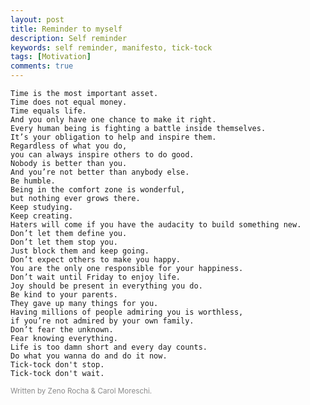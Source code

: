 ```yaml
---
layout: post
title: Reminder to myself
description: Self reminder
keywords: self reminder, manifesto, tick-tock
tags: [Motivation]
comments: true
---
```


<div class="clock-container">
<div class="clock">
  <div class="block" data-num="0"></div>
  <div class="block" data-num="1"></div>
  <div class="block" data-num="2"></div>
  <div class="block" data-num="3"></div>
  <div class="block" data-num="4"></div>
  <div class="block" data-num="5"></div>
  <div class="block" data-num="6"></div>
  <div class="block" data-num="7"></div>
  <div class="block" data-num="8"></div>
  <div class="block" data-num="9"></div>
  <div class="block" data-num="10"></div>
  <div class="block" data-num="11"></div>
  <div class="block" data-num="12"></div>
  <div class="block" data-num="13"></div>
  <div class="block" data-num="14"></div>
  <div class="block" data-num="15"></div>
  <div class="block" data-num="16"></div>
  <div class="block" data-num="17"></div>
  <div class="block" data-num="18"></div>
  <div class="block" data-num="19"></div>
  <div class="block" data-num="20"></div>
  <div class="block" data-num="21"></div>
  <div class="block" data-num="22"></div>
  <div class="block" data-num="23"></div>
  <div class="block" data-num="24"></div>
  <div class="block" data-num="25"></div>
  <div class="block" data-num="26"></div>
  <div class="block" data-num="27"></div>
  <div class="block" data-num="28"></div>
  <div class="block" data-num="29"></div>
  <div class="block" data-num="30"></div>
  <div class="block" data-num="31"></div>
  <div class="block" data-num="32"></div>
  <div class="block" data-num="33"></div>
  <div class="block" data-num="34"></div>
  <div class="block" data-num="35"></div>
  <div class="block" data-num="36"></div>
  <div class="block" data-num="37"></div>
  <div class="block" data-num="38"></div>
  <div class="block" data-num="39"></div>
  <div class="block" data-num="40"></div>
  <div class="block" data-num="41"></div>
  <div class="block" data-num="42"></div>
  <div class="block" data-num="43"></div>
  <div class="block" data-num="44"></div>
  <div class="block" data-num="45"></div>
  <div class="block" data-num="46"></div>
  <div class="block" data-num="47"></div>
  <div class="block" data-num="48"></div>
  <div class="block" data-num="49"></div>
  <div class="block" data-num="50"></div>
  <div class="block" data-num="51"></div>
  <div class="block" data-num="52"></div>
  <div class="block" data-num="53"></div>
  <div class="block" data-num="54"></div>
  <div class="block" data-num="55"></div>
  <div class="block" data-num="56"></div>
  <div class="block" data-num="57"></div>
  <div class="block" data-num="58"></div>
  <div class="block" data-num="59"></div>
  <div class="divider"></div>
</div>
</div>
<script>
const numbers = [
	[1, 1, 1, 1, 1, 1, 0, 0, 0, 1, 1, 1, 1, 1, 1],
	[1, 0, 0, 0, 1, 1, 1, 1, 1, 1, 0, 0, 0, 0, 1],
	[1, 0, 1, 1, 1, 1, 0, 1, 0, 1, 1, 1, 1, 0, 1],
	[1, 0, 1, 0, 1, 1, 0, 1, 0, 1, 1, 1, 1, 1, 1],
	[1, 1, 1, 0, 0, 0, 0, 1, 0, 0, 1, 1, 1, 1, 1],
	[1, 1, 1, 0, 1, 1, 0, 1, 0, 1, 1, 0, 1, 1, 1],
	[1, 1, 1, 1, 1, 1, 0, 1, 0, 1, 1, 0, 1, 1, 1],
	[1, 0, 0, 0, 0, 1, 0, 1, 1, 1, 1, 1, 0, 0, 0],
	[1, 1, 1, 1, 1, 1, 0, 1, 0, 1, 1, 1, 1, 1, 1],
	[1, 1, 1, 0, 1, 1, 0, 1, 0, 1, 1, 1, 1, 1, 1]
];

const blocks = [];
const digits = Array.from(document.querySelectorAll('.block'));

for (let i = 0; i < 4; i++) {
	blocks.push(digits.slice( i * 15, i * 15 + 15 ));
}

const setNum = (block, num) => {
	let n = numbers[num];
	for (let i = 0; i < block.length; i++) {
		 block[i].classList[ n[i] === 1 ?  'add' : 'remove']('active');
	}
};

const time = {
	s: '',
	m: '',
	h: '',
	p: null
};

const animator = () => {
	let d = new Date(),
		 h = d.getHours().toString(),
		 m = d.getMinutes().toString(),
		 s = d.getSeconds().toString();

	s = s.length === 1 ? '0' + s : s;
	m = m.length === 1 ? '0' + m : m;
	h = h.length === 1 ? '0' + h : h;

	if (s !== time.s) {
		for (let i = 0; i < digits.length; i++) {
			let d = digits[i];
			if (i === +s) {
				d.classList.add('second');
				if (time.p !== null)
					digits[time.p].classList.remove('second');
				time.p = i;
				time.s = s;
			}
		}
	}

	if (m !== time.m) {
		setNum(blocks[2], m[0]);
		setNum(blocks[3], m[1]);
		time.m = m;
	}

	if (h !== time.h) {
		setNum(blocks[0], h[0]);
		setNum(blocks[1], h[1]);
		time.h = h;
	}
 	window.requestAnimationFrame(animator);
};

window.requestAnimationFrame(animator);
</script>

```
Time is the most important asset.
Time does not equal money.
Time equals life.
And you only have one chance to make it right.
Every human being is fighting a battle inside themselves.
It’s your obligation to help and inspire them.
Regardless of what you do,
you can always inspire others to do good.
Nobody is better than you.
And you’re not better than anybody else.
Be humble.
Being in the comfort zone is wonderful,
but nothing ever grows there.
Keep studying.
Keep creating.
Haters will come if you have the audacity to build something new.
Don’t let them define you.
Don’t let them stop you.
Just block them and keep going.
Don’t expect others to make you happy.
You are the only one responsible for your happiness.
Don’t wait until Friday to enjoy life.
Joy should be present in everything you do.
Be kind to your parents.
They gave up many things for you.
Having millions of people admiring you is worthless,
if you’re not admired by your own family.
Don’t fear the unknown.
Fear knowing everything.
Life is too damn short and every day counts.
Do what you wanna do and do it now.
Tick-tock don't stop.
Tick-tock don't wait.
```

<small style="opacity:0.5">Written by Zeno Rocha & Carol Moreschi.</small>